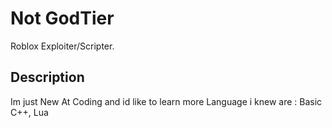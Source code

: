 # Not GodTier

Roblox Exploiter/Scripter.

## Description

Im just New At Coding and id like to learn more
Language i knew are : Basic C++, Lua
